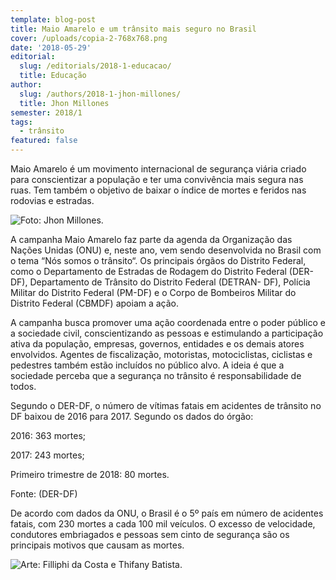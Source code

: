 ```yaml
---
template: blog-post
title: Maio Amarelo e um trânsito mais seguro no Brasil
cover: /uploads/copia-2-768x768.png
date: '2018-05-29'
editorial:
  slug: /editorials/2018-1-educacao/
  title: Educação
author:
  slug: /authors/2018-1-jhon-millones/
  title: Jhon Millones
semester: 2018/1
tags:
  - trânsito
featured: false
---
```

Maio Amarelo é um movimento internacional de segurança viária criado para conscientizar a população e ter uma convivência mais segura nas ruas. Tem também o objetivo de baixar o índice de mortes e feridos nas rodovias e estradas.

![Foto: Jhon Millones.](/uploads/21573903826_a6c2992023_c.jpg)

A campanha Maio Amarelo faz parte da agenda da Organização das Nações Unidas (ONU) e, neste ano, vem sendo desenvolvida no Brasil com o tema “Nós somos o trânsito“. Os principais órgãos do Distrito Federal, como o Departamento de Estradas de Rodagem do Distrito Federal (DER-DF), Departamento de Trânsito do Distrito Federal (DETRAN- DF), Polícia Militar do Distrito Federal (PM-DF) e o Corpo de Bombeiros Militar do Distrito Federal (CBMDF) apoiam a ação.

A campanha busca promover uma ação coordenada entre o poder público e a sociedade civil, conscientizando as pessoas e estimulando a participação ativa da população, empresas, governos, entidades e os demais atores envolvidos. Agentes de fiscalização, motoristas, motociclistas, ciclistas e pedestres também estão incluídos no público alvo. A ideia é que a sociedade perceba que a segurança no trânsito é responsabilidade de todos.

Segundo o DER-DF, o número de vítimas fatais em acidentes de trânsito no DF baixou de 2016 para 2017. Segundo os dados do órgão:

2016: 363 mortes;

2017: 243 mortes;

Primeiro trimestre de 2018: 80 mortes.

Fonte: (DER-DF)

De acordo com dados da ONU, o Brasil é o 5º país em número de acidentes fatais, com 230 mortes a cada 100 mil veículos. O excesso de velocidade, condutores embriagados e pessoas sem cinto de segurança são os principais motivos que causam as mortes.

![Arte: Filliphi da Costa e Thifany Batista.](/uploads/jhon1.jpg)
